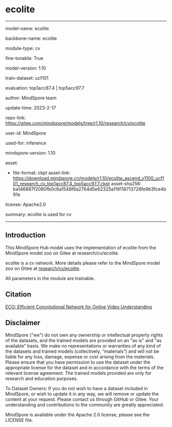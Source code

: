 # ecolite

---

model-name: ecolite

backbone-name: ecolite

module-type: cv

fine-tunable: True

model-version: 1.10

train-dataset: ucf101

evaluation: top1acc87.4 | top5acc97.7

author: MindSpore team

update-time: 2023-2-17

repo-link: <https://gitee.com/mindspore/models/tree/r1.10/research/cv/ecolite>

user-id: MindSpore

used-for: inference

mindspore-version: 1.10

asset:

-
    file-format: ckpt
    asset-link: <https://download.mindspore.cn/models/r1.10/ecolite_ascend_v1100_ucf101_research_cv_top1acc87.4_top5acc97.7.ckpt>
    asset-sha256: ba146887f2080fb0c6a1548f6a2764d5e62325a119118713726fe9b3fce4b91e

license: Apache2.0

summary: ecolite is used for cv

---

## Introduction

This MindSpore Hub model uses the implementation of ecolite from the MindSpore model zoo on Gitee at research/cv/ecolite.

ecolite is a cv network. More details please refer to the MindSpore model zoo on Gitee at [research/cv/ecolite](https://gitee.com/mindspore/models/blob/r1.10/research/cv/ecolite/README_CN.md).

All parameters in the module are trainable.

## Citation

[ECO: Efficient Convolutional Network for Online Video Understanding](https://arxiv.org/pdf/1804.09066.pdf)

## Disclaimer

MindSpore ("we") do not own any ownership or intellectual property rights of the datasets, and the trained models are provided on an "as is" and "as available" basis. We make no representations or warranties of any kind of the datasets and trained models (collectively, “materials”) and will not be liable for any loss, damage, expense or cost arising from the materials. Please ensure that you have permission to use the dataset under the appropriate license for the dataset and in accordance with the terms of the relevant license agreement. The trained models provided are only for research and education purposes.

To Dataset Owners: If you do not wish to have a dataset included in MindSpore, or wish to update it in any way, we will remove or update the content at your request. Please contact us through GitHub or Gitee. Your understanding and contributions to the community are greatly appreciated.

MindSpore is available under the Apache 2.0 license, please see the LICENSE file.
